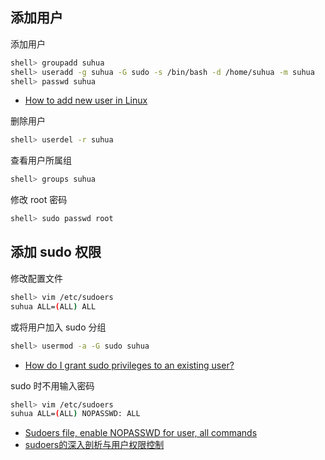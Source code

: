 ## 添加用户

添加用户

```sh
shell> groupadd suhua
shell> useradd -g suhua -G sudo -s /bin/bash -d /home/suhua -m suhua
shell> passwd suhua
```

- [How to add new user in Linux](https://www.simplified.guide/linux/add-new-user)

删除用户

```sh
shell> userdel -r suhua
```

查看用户所属组

```sh
shell> groups suhua
```

修改 root 密码

```sh
shell> sudo passwd root
```

## 添加 sudo 权限

修改配置文件

```sh
shell> vim /etc/sudoers
suhua ALL=(ALL) ALL
```

或将用户加入 sudo 分组

```sh
shell> usermod -a -G sudo suhua
```

- [How do I grant sudo privileges to an existing user? ](https://askubuntu.com/questions/168280/how-do-i-grant-sudo-privileges-to-an-existing-user)

sudo 时不用输入密码

```sh
shell> vim /etc/sudoers
suhua ALL=(ALL) NOPASSWD: ALL
```

- [Sudoers file, enable NOPASSWD for user, all commands](https://askubuntu.com/questions/334318/sudoers-file-enable-nopasswd-for-user-all-commands)
- [sudoers的深入剖析与用户权限控制](https://segmentfault.com/a/1190000007394449)
